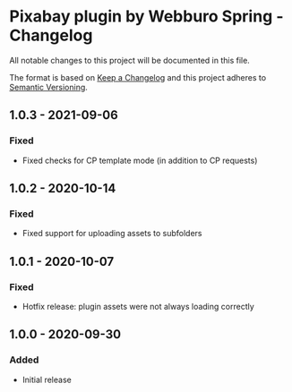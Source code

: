 # Pixabay plugin by Webburo Spring - Changelog

All notable changes to this project will be documented in this file.

The format is based on [Keep a Changelog](http://keepachangelog.com/) and this project adheres to [Semantic Versioning](http://semver.org/).

## 1.0.3 - 2021-09-06
### Fixed
- Fixed checks for CP template mode (in addition to CP requests)

## 1.0.2 - 2020-10-14
### Fixed
- Fixed support for uploading assets to subfolders

## 1.0.1 - 2020-10-07
### Fixed
- Hotfix release: plugin assets were not always loading correctly

## 1.0.0 - 2020-09-30
### Added
- Initial release